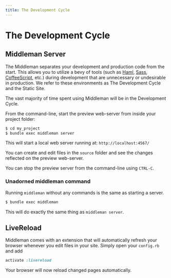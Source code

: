 ```yaml
---
title: The Development Cycle
---
```


# The Development Cycle

## Middleman Server

The Middleman separates your development and production code from the start.
This allows you to utilize a bevy of tools (such as
[Haml](http://haml-lang.com), [Sass](http://sass-lang.com),
[CoffeeScript](http://coffeescript.org/), etc.) during development that are
unnecessary or undesirable in production.  We refer to these environments as
The Development Cycle and the Static Site.

The vast majority of time spent using Middleman will be in the Development
Cycle.

From the command-line, start the preview web-server from inside your project
folder:

``` bash
$ cd my_project
$ bundle exec middleman server
```

This will start a local web server running at: `http://localhost:4567/`

You can create and edit files in the `source` folder and see the changes
reflected on the preview web-server.

You can stop the preview server from the command-line using `CTRL-C`.

### Unadorned middleman command

Running `middleman` without any commands is the same as starting a server.

``` bash
$ bundle exec middleman
```

This will do exactly the same thing as `middleman server`.

## LiveReload

Middleman comes with an extension that will automatically refresh your browser
whenever you edit files in your site. Simply open your `config.rb` and add

``` ruby
activate :livereload
```

Your browser will now reload changed pages automatically.

[HTML5 Boilerplate]: http://html5boilerplate.com
[SMACSS]: http://smacss.com
